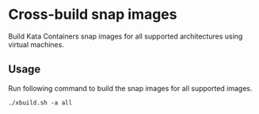 # Cross-build snap images

Build Kata Containers snap images for all supported architectures using virtual machines.

## Usage

Run following command to build the snap images for all supported images.

```
./xbuild.sh -a all
```
